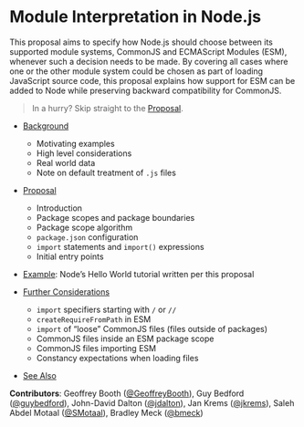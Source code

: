 # Module Interpretation in Node.js

This proposal aims to specify how Node.js should choose between its supported module systems, CommonJS and ECMAScript Modules (ESM), whenever such a decision needs to be made. By covering all cases where one or the other module system could be chosen as part of loading JavaScript source code, this proposal explains how support for ESM can be added to Node while preserving backward compatibility for CommonJS.

> In a hurry? Skip straight to the [Proposal](./proposal.md).

- [Background](./background.md)
  - Motivating examples
  - High level considerations
  - Real world data
  - Note on default treatment of `.js` files

- [Proposal](./proposal.md)
  - Introduction
  - Package scopes and package boundaries
  - Package scope algorithm
  - `package.json` configuration
  - `import` statements and `import()` expressions
  - Initial entry points

- [Example](./tutorial.md): Node’s Hello World tutorial written per this proposal

- [Further Considerations](./further-considerations.md)
  - `import` specifiers starting with `/` or `//`
  - `createRequireFromPath` in ESM
  - `import` of “loose” CommonJS files (files outside of packages)
  - CommonJS files inside an ESM package scope
  - CommonJS files importing ESM
  - Constancy expectations when loading files

- [See Also](./see-also.md)

**Contributors**: Geoffrey Booth ([@GeoffreyBooth](https://github.com/GeoffreyBooth)), Guy Bedford ([@guybedford](https://github.com/guybedford)), John-David Dalton ([@jdalton](https://github.com/jdalton)), Jan Krems ([@jkrems](https://github.com/jkrems)), Saleh Abdel Motaal ([@SMotaal](https://github.com/SMotaal)), Bradley Meck ([@bmeck](https://github.com/bmeck))

